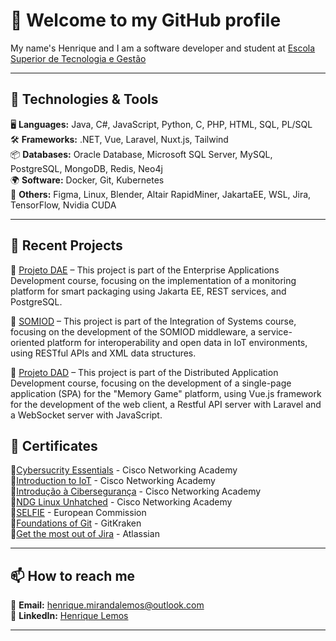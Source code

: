 # 👋 Welcome to my GitHub profile

My name's Henrique and I am a software developer and student at [Escola Superior de Tecnologia e Gestão](https://www.ipleiria.pt/estg/) 

---

## 🔧 Technologies & Tools  
🖥️ **Languages:** Java, C#, JavaScript, Python, C, PHP, HTML, SQL, PL/SQL  
🛠️ **Frameworks:** .NET, Vue, Laravel, Nuxt.js, Tailwind  
📦 **Databases:** Oracle Database, Microsoft SQL Server, MySQL, PostgreSQL, MongoDB, Redis, Neo4j  
🌍 **Software:** Docker, Git, Kubernetes  
🎨 **Others:** Figma, Linux, Blender, Altair RapidMiner, JakartaEE, WSL, Jira, TensorFlow, Nvidia CUDA

---

## 📌 Recent Projects  
🔹 [Projeto DAE](https://github.com/AndreGuerra20/ProjetoDAE) – This project is part of the Enterprise Applications Development course, focusing on the implementation of a monitoring platform for smart packaging using Jakarta EE, REST services, and PostgreSQL.  

🔹 [SOMIOD](https://github.com/ddinis-pt/IS) – This project is part of the Integration of Systems course, focusing on the development of the SOMIOD middleware, a service-oriented platform for interoperability and open data in IoT environments, using RESTful APIs and XML data structures. 

🔹 [Projeto DAD](https://github.com/ddinis-pt/DAD) – This project is part of the Distributed Application Development course, focusing on the development of a single-page application (SPA) for the "Memory Game" platform, using Vue.js framework for the development of the web client, a Restful API server with Laravel and a WebSocket server with JavaScript.  

## 📜 Certificates
🔹[Cybersucrity Essentials](https://europa.eu/europass/eportfolio/screen/redirect-external?url=https%253A%252F%252F1drv.ms%252Fb%252Fc%252F8e41f3dcbc64efbd%252FEbt52dZAgV1BjP_DeZ8h81QBzY1TOej3uTrCWS8AUiTd2w%253Fe%253DF5OAgi) - Cisco Networking Academy  
🔹[Introduction to IoT](https://europa.eu/europass/eportfolio/screen/redirect-external?url=https%253A%252F%252F1drv.ms%252Fb%252Fc%252F8e41f3dcbc64efbd%252FEdzY2Kk17ytAoyWqDsx2BbsBakeiZm5CGKVb3UJNX6hQlg%253Fe%253Da6wIdu) - Cisco Networking Academy  
🔹[Introdução à Cibersegurança](https://europa.eu/europass/eportfolio/screen/redirect-external?url=https%253A%252F%252F1drv.ms%252Fb%252Fc%252F8e41f3dcbc64efbd%252FEYUDOlHahHZJswGaRmSxFFQB_4R2xz7Qf4J1eu0ZwOkd7w%253Fe%253DeOfG6A) - Cisco Networking Academy  
🔹[NDG Linux Unhatched](https://europa.eu/europass/eportfolio/screen/redirect-external?url=https%253A%252F%252F1drv.ms%252Fb%252Fc%252F8e41f3dcbc64efbd%252FEYCMgtV5DItMnyqlcvf81FUB_Iz5hQ4RXogO1Z7ioKS2nA%253Fe%253DetSRYy) - Cisco Networking Academy  
🔹[SELFIE](https://europa.eu/europass/eportfolio/screen/redirect-external?url=https%253A%252F%252F1drv.ms%252Fb%252Fc%252F8e41f3dcbc64efbd%252FESkEHLB4fWpCtxg59zBatw0BgyoB8vqfVWg2MIKQkwftPA%253Fe%253DiHR6Lq) - European Commission  
🔹[Foundations of Git](https://europa.eu/europass/eportfolio/screen/redirect-external?url=https%253A%252F%252F1drv.ms%252Fb%252Fc%252F8e41f3dcbc64efbd%252FEd9qzVDu1K9Kr4jybjWBtbUBtJJ2J1UWMeO_MNBosWMeFw%253Fe%253DbzwCYD) - GitKraken  
🔹[Get the most out of Jira](https://europa.eu/europass/eportfolio/screen/redirect-external?url=https%253A%252F%252F1drv.ms%252Fb%252Fc%252F8e41f3dcbc64efbd%252FESRaKZHYgR5Lvc_0Ag3qBUoBCU_0fWTsElTRa905vbAjPg%253Fe%253DbS4seE) - Atlassian  

---

## 📫 How to reach me  
📩 **Email:** [henrique.mirandalemos@outlook.com](mailto:henrique.mirandalemos@outlook.com)  
💼 **LinkedIn:** [Henrique Lemos](https://www.linkedin.com/in/henrique-mirandalemos/)
<!--

🌍 **Portfólio:** -->

--- 
